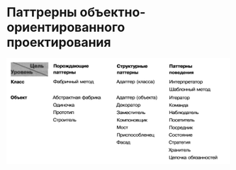 # Паттрерны объектно-ориентированного проектирования
![](https://github.com/S5477/patterns/blob/main/resourses/patterns.png)
